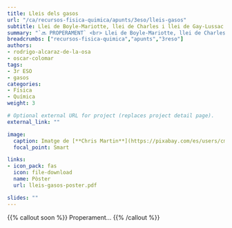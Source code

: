 ```yaml
---
title: Lleis dels gasos
url: "/ca/recursos-fisica-quimica/apunts/3eso/lleis-gasos"
subtitle: Llei de Boyle-Mariotte, llei de Charles i llei de Gay-Lussac
summary: "`🔜 PROPERAMENT` <br> Llei de Boyle-Mariotte, llei de Charles i llei de Gay-Lussac."
breadcrumbs: ["recursos-fisica-quimica","apunts","3reso"]
authors:
- rodrigo-alcaraz-de-la-osa
- oscar-colomar
tags:
- 3r ESO
- gasos
categories:
- Física
- Química
weight: 3

# Optional external URL for project (replaces project detail page).
external_link: ""

image:
  caption: Imatge de [**Chris Martin**](https://pixabay.com/es/users/cmart29-3708955/) en [Pixabay](https://pixabay.com/es/)
  focal_point: Smart

links:
- icon_pack: fas
  icon: file-download
  name: Pòster
  url: lleis-gasos-poster.pdf  

slides: ""  
---
```


{{% callout soon %}}
Properament...
{{% /callout %}}
